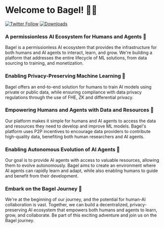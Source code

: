 # Welcome to Bagel! 🥯🚀

[![Twitter Follow](https://img.shields.io/twitter/follow/bagel_network?style=social)](https://twitter.com/bagel_network)
[![Downloads](https://static.pepy.tech/badge/betabageldb)](https://pepy.tech/project/betabageldb)

### **A permissionless AI Ecosystem for Humans and Agents** 🥯

Bagel is a permissionless AI ecosystem that provides the infrastructure for both humans and AI agents to interact, learn, and grow. We're building a platform that addresses the entire lifecycle of ML solutions, from data sourcing to training, and monetization.

### **Enabling Privacy-Preserving Machine Learning** 🥯

Bagel offers an end-to-end solution for humans to train AI models using private or public data, while ensuring compliance with data privacy regulations through the use of FHE, ZK and differential privacy.

### **Empowering Humans and Agents with Data and Resources** 🥯

Our platform makes it simple for humans and AI agents to access the data and resources they need to develop and improve ML models. Bagel's platform uses P2P incentives to encourage data providers to contribute high-quality data, benefiting both human researchers and AI agents.


### **Enabling Autonomous Evolution of AI Agents** 🥯

Our goal is to provide AI agents with access to valuable resources, allowing them to evolve autonomously. Bagel aims to create an environment where AI agents can rapidly learn and adapt, while also enabling humans to guide and benefit from their development.

### **Embark on the Bagel Journey** 🥯

We're at the beginning of our journey, and the potential for human-AI collaboration is vast. Together, we can build a decentralized, privacy-preserving AI ecosystem that empowers both humans and agents to learn, grow, and collaborate. Be part of this exciting adventure and join us on the Bagel journey.
